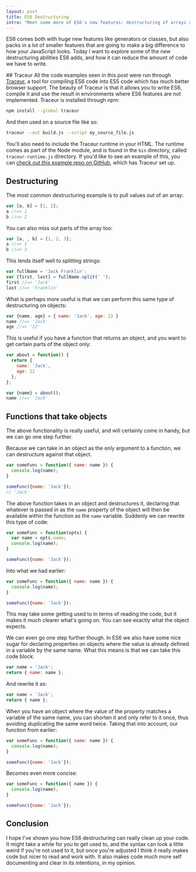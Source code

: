 ```yaml
---
layout: post
title: ES6 Destructuring
intro: "Meet some more of ES6's new features: destructuring of arrays and objects"
---
```


ES6 comes both with huge new features like generators or classes, but also packs in a lot of smaller features that are going to make a big difference to how your JavaScript looks. Today I want to explore some of the new destructuring abilities ES6 adds, and how it can reduce the amount of code we have to write.

## Traceur
All the code examples seen in this post were run through [Traceur](https://github.com/google/traceur-compiler), a tool for compiling ES6 code into ES5 code which has much better browser support. The beauty of Traceur is that it allows you to write ES6, compile it and use the result in environments where ES6 features are not implemented. Traceur is installed through npm:


```sh
npm install --global traceur
```

And then used on a source file like so:

```sh
traceur --out build.js --script my_source_file.js
```

You'll also need to include the Traceur runtime in your HTML. The runtime comes as part of the Node module, and is found in the `bin` directory, called `traceur-runtime.js` directory. If you'd like to see an example of this, you can [check out this example repo on GitHub](https://github.com/javascript-playground/es6-classes), which has Traceur set up.

## Destructuring

The most common destructuring example is to pull values out of an array:


```js
var [a, b] = [1, 2];
a //=> 1
b //=> 2
```

You can also miss out parts of the array too:

```js
var [a, , b] = [1, 2, 3];
a //=> 1
b //=> 3
```

This lends itself well to splitting strings:

```js
var fullName = 'Jack Franklin';
var [first, last] = fullName.split(' ');
first //=> 'Jack'
last //=> 'Franklin'
```

What is perhaps more useful is that we can perform this same type of destructuring on objects:

```js
var {name, age} = { name: 'Jack', age: 22 }
name //=> 'Jack'
age //=> '22'
```

This is useful if you have a function that returns an object, and you want to get certain parts of the object only:

```js
var about = function() {
  return {
    name: 'Jack',
    age: 22
  };
};

var {name} = about();
name //=> 'Jack'
```

## Functions that take objects

The above functionality is really useful, and will certainly come in handy, but we can go one step further.

Because we can take in an object as the only argument to a function, we can destructure against that object.

```js
var someFunc = function({ name: name }) {
  console.log(name);
}

someFunc({name: 'Jack'});
// 'Jack'
```

The above function takes in an object and destructures it, declaring that whatever is passed in as the `name` property of the object will then be available within the function as the `name` variable. Suddenly we can rewrite this type of code:

```js
var someFunc = function(opts) {
  var name = opts.name;
  console.log(name);
}

someFunc({name: 'Jack'});
```

Into what we had earlier:

```js
var someFunc = function({ name: name }) {
  console.log(name);
}

someFunc({name: 'Jack'});
```

This may take some getting used to in terms of reading the code, but it makes it much clearer what's going on. You can see exactly what the object expects.

We can even go one step further though. In ES6 we also have some nice sugar for declaring properties on objects where the value is already defined in a variable by the same name. What this means is that we can take this code block:

```js
var name = 'Jack';
return { name: name };
```

And rewrite it as:

```js
var name = 'Jack';
return { name };
```

When you have an object where the value of the property matches a variable of the same name, you can shorten it and only refer to it once, thus avoiding duplicating the same word twice. Taking that into account, our function from earlier:

```js
var someFunc = function({ name: name }) {
  console.log(name);
}

someFunc({name: 'Jack'});
```

Becomes even more concise:

```js
var someFunc = function({ name }) {
  console.log(name);
}

someFunc({name: 'Jack'});
```

## Conclusion

I hope I've shown you how ES6 destructuring can really clean up your code. It might take a while for you to get used to, and the syntax can look a little weird if you're not used to it, but once you're adjusted I think it really makes code but nicer to read and work with. It also makes code much more self documenting and clear in its intentions, in my opinion.

